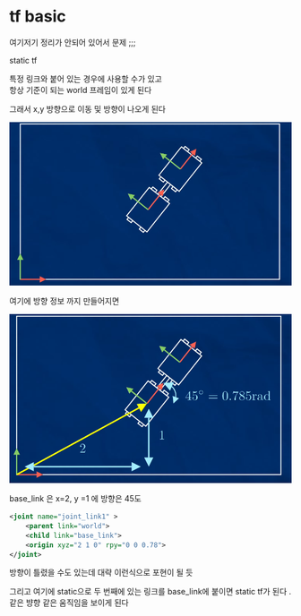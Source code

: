 # tf basic
여기저기 정리가 안되어 있어서 문제 ;;;

static tf  

특정 링크와 붙어 있는 경우에 사용할 수가 있고   
항상 기준이 되는 world 프레임이 있게 된다   

그래서 x,y 방향으로 이동 및 방향이 나오게 된다  

![tf_출처 Articulated Robotics채널](img/static_tf.png)


여기에 방향 정보 까지 만들어지면   

![tf_degree 출처: Articulated Robotics채널](img/tf_degree_radian.png)


base_link 은 x=2, y =1 에 방향은 45도 
```xml
<joint name="joint_link1" >
    <parent link="world">
    <child link="base_link">
    <origin xyz="2 1 0" rpy="0 0 0.78">
</joint>
```
방향이 틀렸을 수도 있는데 대략 이런식으로 포현이 될 듯  

그리고 여기에 static으로 두 번째에 있는 링크를 base_link에 붙이면 static tf가 된다  . 같은 뱡향 같은 움직임을 보이게 된다   


